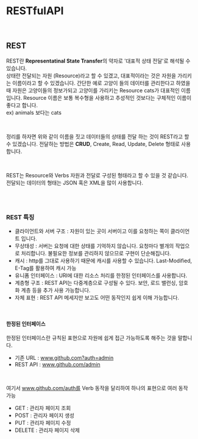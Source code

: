 # RESTfulAPI

<br>

## REST
REST란 **Representatinal State Transfer**의 약자로 '대표적 상태 전달'로 해석될 수 있습니다. <br>
상태란 전달되는 자원 (Resource)라고 할 수 있겠고, 대표적이라는 것은 자원을 가리키는 이름이라고 할 수 있겠습니다. 간단한 예로 고양이 들의 데이터를 관리한다고 하였을때 자원은 고양이들의 정보가되고 고양이를 가리키는 Resource cats가 대표적인 이름입니다. Resource 이름은 보통 복수형을 사용하고 추성적인 것보다는 구체적인 이름이 좋다고 합니다. <br>
ex) animals 보다는 cats <br>

<br>

정리를 하자면 위와 같이 이름을 짓고 데이터들의 상태를 전달 하는 것이 REST라고 할 수 있겠습니다. 전달하는 방법은 **CRUD**, Create, Read, Update, Delete 형태로 사용합니다. <br>

<br>

REST는 Resource와 Verbs 자원과 전달로 구성된 형태라고 할 수 있을 것 같습니다. 전달되는 데이터의 형태는 JSON 혹은 XML을 많이 사용합니다.<br>

<br><br>

### REST 특징
- 클라이언트와 서버 구조 : 자원이 있는 곳이 서버이고 이를 요청하는 쪽이 클라이언트 입니다.
- 무상태성 : 서버는 요청에 대한 상태를 기억하지 않습니다. 요청마다 별개의 작업으로 처리합니다. 불필요한 정보를 관리하지 않으므로 구현이 단순해집니다.
- 캐시 : http를 그대로 사용하기 때문에 캐시를 사용할 수 있습니다. Last-Modified, E-Tag를 활용하여 캐시 가능
- 유니폼 인터페이스 : URI에 대한 리소스 처리를 한정된 인터페이스를 사용합니다.
- 계층형 구조 : REST API는 다중계층으로 구성될 수 있다. 보안, 로드 밸런싱, 암호화 계층 등을 추가 사용 가능합니다.
- 자체 표현 : REST API 메세지만 보고도 어떤 동작인지 쉽게 이해 가능합니다.

<br>

#### 한정된 인터페이스
한정된 인터페이스란 규칙된 표현으로 자원에 쉽게 접근 가능하도록 해주는 것을 말합니다. <br>
- 기존 URL : www.github.com?auth=admin
- REST API : www.github.com/admin

<br>

여기서 www.github.com/auth를 Verb 동작을 달리하여 하나의 표현으로 여러 동작 가능
- GET : 관리자 페이지 조회
- POST : 관리자 페이지 생성
- PUT : 관리자 페이지 수정
- DELETE : 관리자 페이지 삭제

<br><br>
 
